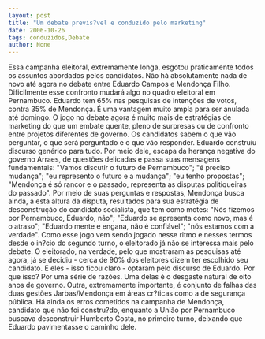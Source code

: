 ```yaml
---
layout: post
title: "Um debate previs?vel e conduzido pelo marketing"
date: 2006-10-26
tags: conduzidos,Debate
author: None
---
```

Essa campanha eleitoral, extremamente longa, esgotou praticamente todos os assuntos abordados pelos candidatos. Não há absolutamente nada de novo até agora no debate entre Eduardo Campos e Mendonça Filho. 
Dificilmente esse confronto mudará algo no quadro eleitoral em Pernambuco. Eduardo tem 65% nas pesquisas de intenções de votos, contra 35% de Mendonça. É uma vantagem muito ampla para ser anulada até domingo.
O jogo no debate agora é muito mais de estratégias de marketing do que um embate quente, pleno de surpresas ou de confronto entre projetos diferentes de governo. Os candidatos sabem o que vão perguntar, o que será perguntado e o que vão responder.
Eduardo construiu discurso genérico para tudo. Por meio dele, escapa da herança negativa do governo Arraes, de questões delicadas e passa suas mensagens fundamentais: \"Vamos discutir o futuro de Pernambuco\"; \"é preciso mudança\"; \"eu represento o futuro e a mudança\"; \"eu tenho propostas\"; \"Mendonça é só rancor e o passado, representa as disputas politiqueiras do passado\".
Por meio de suas perguntas e respostas, Mendonça busca ainda, a esta altura da disputa,&nbsp;resultados para sua estratégia de desconstrução do candidato socialista, que tem como motes: \"Nós fizemos por Pernambuco, Eduardo, não\"; \"Eduardo se apresenta como novo, mas é o atraso\"; \"Eduardo mente e engana, não é confiável\"; \"nós estamos com a verdade\".
Como esse jogo vem sendo jogado nesse ritmo e nesses termos desde o in?cio do segundo turno, o eleitorado já não se interessa mais pelo debate. O eleitorado, na verdade, pelo que mostraram as pesquisas até agora, já se decidiu - cerca de 90% dos eleitores dizem ter escolhido seu candidato. E eles - isso ficou claro - optaram pelo discurso de Eduardo.
Por que isso? Por uma série de razões. Uma delas é o desgaste natural de oito anos de governo. Outra, extremamente importante, é conjunto de falhas das duas gestões Jarbas/Mendonça em áreas cr?ticas como a de segurança pública. 
Há ainda os erros cometidos na campanha de Mendonça, candidato que não foi constru?do, enquanto a União por Pernambuco buscava desconstruir Humberto Costa, no primeiro turno, deixando que Eduardo pavimentasse o caminho dele. 